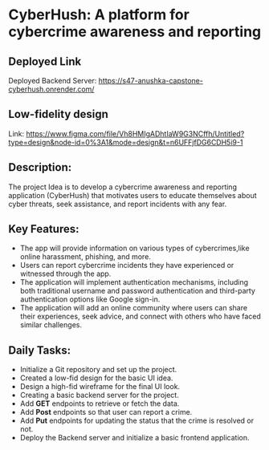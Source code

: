 # CyberHush: A platform for cybercrime awareness and reporting

## Deployed Link
Deployed Backend Server: https://s47-anushka-capstone-cyberhush.onrender.com/

## Low-fidelity design
Link: https://www.figma.com/file/Vh8HMIgADhtIaW9G3NCffh/Untitled?type=design&node-id=0%3A1&mode=design&t=n6UFFjfDG6CDH5i9-1

## Description:

The project Idea is to develop a cybercrime awareness and reporting application (CyberHush) that motivates users to educate themselves about cyber threats, seek assistance, and report incidents with any fear. 

## Key Features:

* The app will provide information on various types of cybercrimes,like  online harassment, phishing,  and more. 
* Users can report cybercrime incidents they have experienced or witnessed through the app.
* The application will implement authentication mechanisms, including both traditional username and password authentication and third-party authentication options like Google sign-in. 
* The application will add an online community where users can share their experiences, seek advice, and connect with others who have faced similar challenges.

## Daily Tasks:

* Initialize a Git repository and set up the project. 
* Created a low-fid design for the basic UI idea.
* Design a high-fid wireframe for the final UI look.
* Creating a basic backend server for the project.
* Add **GET** endpoints to retrieve or fetch the data.
* Add **Post** endpoints so that user can report a crime.
* Add **Put** endpoints for updating the status that the crime is resolved or not.
* Deploy the Backend server and initialize a basic frontend application.